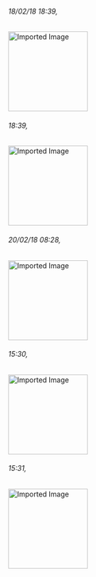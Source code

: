 ###### 18/02/18 18:39,
<img alt="Imported Image" src="testinputs/images/Screen Shot 2018-02-18 at 18.39.27.png" height=160/></p>
###### 18:39,
<img alt="Imported Image" src="testinputs/images/Screen Shot 2018-02-18 at 18.39.06.png" height=160/></p>
###### 20/02/18 08:28,
<img alt="Imported Image" src="testinputs/images/2018-02-20 08.28.04.jpg" height=160/></p>
###### 15:30,
<img alt="Imported Image" src="testinputs/images/2018-02-20 15.30.21.jpg" height=160/></p>
###### 15:31,
<img alt="Imported Image" src="testinputs/images/2018-02-20 15.31.11.jpg" height=160/></p>

